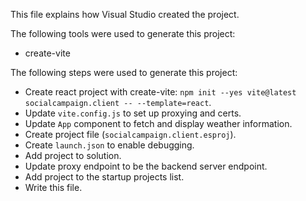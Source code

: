 This file explains how Visual Studio created the project.

The following tools were used to generate this project:
- create-vite

The following steps were used to generate this project:
- Create react project with create-vite: `npm init --yes vite@latest socialcampaign.client -- --template=react`.
- Update `vite.config.js` to set up proxying and certs.
- Update `App` component to fetch and display weather information.
- Create project file (`socialcampaign.client.esproj`).
- Create `launch.json` to enable debugging.
- Add project to solution.
- Update proxy endpoint to be the backend server endpoint.
- Add project to the startup projects list.
- Write this file.
